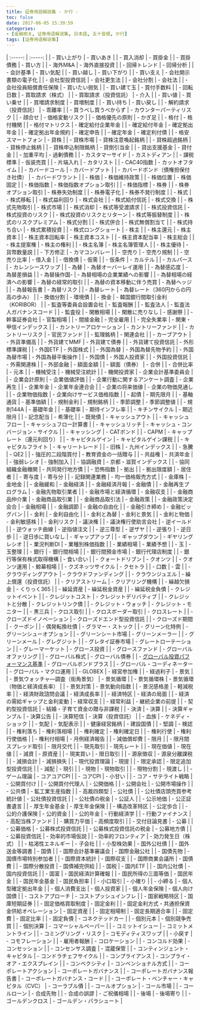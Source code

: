 ```yaml
---
title: 証券用語解説集 - か行 -
toc: false
date: 2017-06-05 15:39:59
categories:
- [金融相关, 证券用语解说集, 日本語, 五十音順, か行]
tags: [证券用语解说集]
---
```


| :-----: | :-----: |
| - 買い上がり | - 買いあき |
| - 買入消却 | - 買掛金 |
| - 買掛債務 | - 買い方 |
| - 海外M&A | - 海外直接投資 |
| - 回帰トレンド | - 回帰分析 |
| - 会計基準 | - 買い気配 |
| - 買い越し | - 買い下がり |
| - 買い支え | - 会社開示書類の電子化 |
| - 会社型投資信託 | - 会社更生法 |
| - 会社分割 | - 会社法 |
| - 会社役員賠償責任保険 | - 買いたい弱気 |
| - 買い建て玉 | - 買付手数料 |
| - 回転日数 | - 買取請求（株式） |
| - 買取請求（投資信託） | - 介入 |
| - 買い値 | - 買い乗せ |
| - 買増請求制度 | - 買増制度 |
| - 買い持ち | - 買い戻し |
| - 解約請求（投資信託） | - 乖離率 |
| - 買うべし買うべからず | - カウンターパーティリスク |
| - 顔合せ | - 価格変動リスク |
| - 価格優先の原則 | - かぎ足 |
| - 格付 | - 格付機関 |
| - 格付マトリクス | - 確定給付企業年金 |
| - 確定給付年金 | - 確定拠出年金 |
| - 確定拠出年金規約 | - 確定申告 |
| - 確定年金 | - 確定利付債 |
| - 格安スマートフォン | - 貸株 |
| - 貸株市場 | - 貸株注意喚起銘柄 |
| - 貸株超過銘柄 | - 貸株停止銘柄 |
| - 貸株申込制限銘柄 | - 貸倒引当金 |
| - 貸出支援基金 | - 貸付金 |
| - 加重平均 | - 過剰債務 |
| - カスタマーサイド | - カストディアン |
| - 課税標準 | - 仮装売買 |
| - 片端入れ | - カタリスト |
| - CAC40指数 | - カットオフタイム |
| - カバードコール | - カバードプット |
| - カバードボンド（債権担保付き社債） | - カバードワラント |
| - 株価 | - 株価維持政策 |
| - 株価位置 | - 株価固定 |
| - 株価指数 | - 株価指数オプション取引 |
| - 株価指標 | - 株券 |
| - 株券オプション取引 | - 株券失効制度 |
| - 株券電子化 | - 株券不発行制度 |
| - 株式 | - 株式移転 |
| - 株式益利回り | - 株式会社 |
| - 株式給付信託 | - 株式交換 |
| - 株式先物取引 | - 株式市場 |
| - 株式消却 | - 株式等受渡請求 |
| - 株式投資信託 | - 株式投資のリスク |
| - 株式投資のリスクとリターン | - 株式等振替制度 |
| - 株式のリスクプレミアム | - 株式分割 |
| - 株式併合 | - 株式無償割当て |
| - 株式持ち合い | - 株式累積投資 |
| - 株式ロングショート | - 株主 |
| - 株主還元 | - 株主資本 |
| - 株主資本回転率 | - 株主資本コスト |
| - 株主資本配当率 | - 株主総会 |
| - 株主提案権 | - 株主の権利 |
| - 株主名簿 | - 株主名簿管理人 |
| - 株主優待 | - 貨幣数量説 |
| - 下方修正 | - カマコンバレー |
| - 空売り | - 空売り規制 |
| - 空売り比率 | - 借入金 |
| - 借換債 | - 仮需 |
| - 仮条件 | - カルテル |
| - カルパース | - カレンシースワップ |
| - 為替 | - 為替オーバーレイ運用 |
| - 為替感応度 | - 為替差損益 |
| - 為替操作国- | - 為替相場の企業業績への影響 |
| - 為替相場の経済への影響 | - 為替の経常的取引 |
| - 為替の資本移動に伴う売買 | - 為替ヘッジ |
| - 為替報告書 | - 為替リスク |
| - 為替レート | - 為替レート（360円からの円高の歩み） |
| - 換価分割 | - 環境債 |
| - 換金 | - 韓国銀行間取引金利（KORIBOR） |
| - 監査等委員会設置会社 | - 監査報酬 |
| - 監査法人 | - 監査法人ガバナンスコード |
| - 監査役 | - 閑散相場 |
| - 閑散に売りなし | - 感謝祭 |
| - 幹事証券会社 | - 官製相場 |
| - 間接金融 | - 完全雇用 |
| - 完全失業率 | - 関東・甲信インデックス |
| - カントリーアロケーション | - カントリーファンド |
| - カントリーリスク | - 官民ファンド |
| - 監理銘柄 | - 関連会社 |
| - カーブアウト | - 外貨準備高 |
| - 外貨建てMMF | - 外貨建て債券 |
| - 外貨建て投資信託 | - 外形標準課税 |
| - 外国ETF | - 外国株式 |
| - 外国為替 | - 外国為替先物予約 |
| - 外国為替市場 | - 外国為替平衡操作 |
| - 外国債 | - 外国人投資家 |
| - 外国投資信託 | - 外需関連株 |
| - 外部金融 | - 額面金額 |
| - 額面（債券） | - 合併 |
| - 合併比率 | - 元本 |
| - 機械受注 | - 機械受注統計 |
| - 機関投資家 | - 企業会計基準委員会 |
| - 企業会計原則 | - 企業価値評価 |
| - 企業行動に関するアンケート調査 | - 企業再生 |
| - 企業年金 | - 企業年金連合会 |
| - 企業の将来価値 | - 企業の物価見通し |
| - 企業物価指数 | - 企業向けサービス価格指数 |
| - 起債 | - 期先限月 |
| - 基軸通貨 | - 基準価額 |
| - 規制金利 | - 規制銘柄 |
| - 季節調整 | - 季節調整値 |
| - 規則144A | - 基礎年金 |
| - 基礎率 | - 期待インフレ率 |
| - キチンサイクル | - 期近限月 |
| - 記念配当 | - 希薄化 |
| - 既発債 | - キャッシュアウト |
| - キャッシュフロー | - キャッシュフロー計算書 |
| - キャッシュリッチ | - キャッシュ・コンバージョン・サイクル |
| - キャッシング | - CATボンド |
| - CAPM | - キャップレート（還元利回り） |
| - キャピタルゲイン | - キャピタルゲイン課税 |
| - キャピタルフライト | - キャリートレード |
| - 旧株 | - 九州インデックス |
| - 急騰 | - QE2 |
| - 強圧的二段階買付 | - 教育資金の一括贈与 |
| - 共益権 | - 共済年金 |
| - 強弱レシオ | - 強制加入 |
| - 協調融資 | - 京都・滋賀インデックス |
| - 協同組織金融機関 | - 共同発行地方債 |
| - 恐怖指数 | - 拠出 |
| - 拠出限度額 | - 居住者 |
| - 寄与度 | - 寄与分 |
| - 記録関連業務 | - 均一価格販売方式 |
| - 金庫株 | - 金地金 |
| - 金融緩和 | - 金融経済 |
| - 金融経済月報 | - 金融債 |
| - 金融再生プログラム | - 金融先物取引業者 |
| - 金融市場と経済循環 | - 金融収支 |
| - 金融商品仲介業 | - 金融商品取引業 |
| - 金融商品取引法 | - 金融政策 |
| - 金融政策決定会合 | - 金融相場 |
| - 金融調節 | - 金融の自由化 |
| - 金融引き締め | - 金融ビッグバン |
| - 金利 | - 金利自由化 |
| - 金利と為替 | - 金利と景気 |
| - 金利と物価 | - 金利敏感株 |
| - 金利リスク | - 議決権 |
| - 議決権行使助言会社 | - 逆イールド |
| - 逆ウォッチ曲線 | - 逆指値注文 |
| - 逆三尊型 | - 逆ザヤ |
| - 逆張り | - 逆日歩 |
| - 逆日歩に買いなし | - ギャップアップ |
| - ギャップダウン | - ギヤリングレシオ |
| - 業況判断DI | - 業種別株価指数 |
| - 業績相場 | - 業績予想 |
| - 玉 | - 玉整理 |
| - 銀行 | - 銀行間相場 |
| - 銀行間預金市場 | - 銀行代理店制度 |
| - 銀行等保有株式取得機構 | - 食い合い |
| - クォートドリブン | - クオンツ |
| - クオンツ運用 | - 鯨幕相場 |
| - クズネッツサイクル | - クセトラ |
| - 口数 | - 雲 |
| - クラウディングアウト | - クラウドファンディング |
| - クラウンジュエル | - 繰上償還（投資信託） |
| - クリアストリーム | - クリアリング機構 |
| - 繰越欠損金 | - くりっく365 |
| - 繰延資産 | - 繰延税金資産 |
| - 繰延税金負債 | - クレジットイベント |
| - クレジットコスト | - クレジットデリバティブ |
| - クレジットと分散 | - クレジットリンク債 |
| - クレジット・ウォッチ | - クレジット・モニター |
| - 黒三兵 | - クロス取引 |
| - クロスボーダー取引 | - クロスレート |
| - クローズドイノベーション | - クローズドエンド型投資信託 |
| - クローズド期間 | - クーポン |
| - 偶発転換社債 | - グラマー・ストック |
| - グリーン化特例 | - グリーンシューオプション |
| - グリーンシート市場 | - グリーンメーラー |
| - グリーンメール | - グレグジット |
| - グレタイ証券市場 | - グレートローテーション |
| - グレーマーケット | - グロース投資 |
| - グロースファンド | - グローバルオファリング |
| - グローバル株式 | - グローバル債券 |
| - [グローバル投資パフォーマンス基準](https://www.gipsstandards.org/Pages/index.aspx) | - グローバルボンドプラス |
| - グローバル・コーディネーター | - グローバル・マクロ運用 |
| - GLOBEX | - 経営参加権 |
| - 経過利子 | - 景気 |
| - 景気ウォッチャ—調査（街角景気） | - 景気循環 |
| - 景気循環株 | - 景気循環（物価と経済成長率） |
| - 景気対策 | - 景気動向指数 |
| - 景況感格差 | - 軽減税率 |
| - 経済財政諮問会議 | - 経済成長率 |
| - 経済特区 | - 経済の局面 |
| - 経済の需給ギャップと金利変動 | - 経常収支 |
| - 経常利益 | - 継続企業の前提 |
| - 契約型投資信託 | - 結婚・子育て資金の贈与非課税 |
| - 決済 | - 決算 |
| - 決算ギャンブル | - 決算公告 |
| - 決算短信 | - 決算（投資信託） |
| - 血族 | - ケネディ・ショック |
| - 気配 | - 気配表示 |
| - 健康経営銘柄 | - 建設国債 |
| - 堅調 | - 検認 |
| - 権利落ち | - 権利落相場 |
| - 権利確定 | - 権利確定日 |
| - 権利行使 | - 権利行使価格 |
| - 権利付相場 | - 月例経済報告 |
| - 減価償却費 | - 限月 |
| - 限月間スプレッド取引 | - 限月交代 |
| - 現先取引 | - 現先レート |
| - 現在価値 | - 現在値 |
| - 減資 | - 原資産 |
| - 現実買い | - 限日取引 |
| - 源泉徴収 | - 源泉分離課税 |
| - 減損会計 | - 減損損失 |
| - 現代投資理論 | - 現提 |
| - 限定承認 | - 限定追加型投資信託 |
| - 減配 | - 現引 |
| - 現物 | - 現物取引 |
| - 現物分割 | - 現渡し |
| - ゲーム理論 | - コアコアCPI |
| - コアCPI | - 小甘い |
| - コア・サテライト戦略 | - 公開買付け |
| - 公開買付代理人 | - 公開価格 |
| - 公開会社 | - 公開市場操作 |
| - 公共債 | - 鉱工業生産指数 |
| - 高裁四類型 | - 公社債 |
| - 公社債店頭売買参考統計値 | - 公社債投資信託 |
| - 公社債の税金 | - 公証人 |
| - 公示地価 | - 公正証書遺言 |
| - 厚生年金基金 | - 厚生年金保険 |
| - 構造改革特区 | - 公定歩合 |
| - 公的介護保険 | - 公的資金 |
| - 公的年金 | - 行動経済学 |
| - 行動ファイナンス | - 高配当株ファンド |
| - 購買力平価 | - 高頻度取引 |
| - 交付目論見書 | - 公募 |
| - 公募価格 | - 公募株式投資信託 |
| - 公募株式投資信託の税金 | - 公募地方債 |
| - 公募投資信託 | - 効率的市場仮説 |
| - 効率的フロンティア | - 効力発生日（株式） |
| - 枯渇性エネルギー | - 子会社 |
| - 小型株効果 | - 国外公社債 |
| - 国外送金等調書 | - 国債 |
| - 国際会計基準審議会 | - 国際金融公社 |
| - 国債先物 | - 国債市場特別参加者 |
| - 国際資本統計 | - 国際収支 |
| - 国際商業会議所 | - 国債費 |
| - 国際分散投資 | - 国債補完供給 |
| - 国税 | - 国内ETF |
| - 国内公社債 | - 国内投資信託 |
| - 国富 | - 国民経済計算確報 |
| - 国民所得の三面等価 | - 国民年金 |
| - 国民年金基金 | - 国民負担率 |
| - 小口取引 | - 小確り |
| - 小締る | - 個人型確定拠出年金 |
| - 個人消費支出 | - 個人投資家 |
| - 個人年金保険 | - 個人向け国債 |
| - コストアプローチ | - コストプッシュインフレ |
| - 国家戦略特区 | - 国庫短期証券 |
| - 固定価格買取制度 | - 固定金利 |
| - 固定金利方式・共通担保資金供給オペレーション | - 固定資産 |
| - 固定相場制 | - 固定長期適合率 |
| - 固定費 | - 固定比率 |
| - 固定負債 | - コネクテッドカー |
| - 個別元本 | - 個別競争売買 |
| - 個別決算 | - コマーシャルペーパー |
| - コミットイシュー | - コミットメントライン |
| - コミングリング・リスク | - コモディティスワップ |
| - 小戻す | - コモフレーション |
| - 雇用者報酬 | - コロケーション |
| - コンコルド効果 | - コンセッション |
| - コンセンサス調査 | - 混蔵保管 |
| - コンティンジェント・キャピタル | - コンドラチェフサイクル |
| - コンプライアンス | - コンプライ・オア・エクスプレイン |
| - コンベクシティ | - コンベンショナル方式 |
| - コーポレートアクション | - コーポレートガバナンス |
| - コーポレートガバナンス報告書 | - コーポレートガバナンス・コード |
| - コーポレート・ベンチャー・キャピタル（CVC） | - コーラブル債 |
| - コールオプション | - コール市場 |
| - コールローン | - 合成先物 |
| - 合成の誤謬 | - ご祝儀相場 |
| - 後場 | - 後場寄り |
| - ゴールデンクロス | - ゴールデン・パラシュート |
